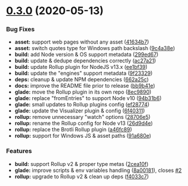 # [0.3.0](https://github.com/gladejs/gladejs/compare/v0.2.0...v0.3.0) (2020-05-13)


### Bug Fixes

* **asset:** support web pages without any asset ([41634b7](https://github.com/gladejs/gladejs/commit/41634b7c9a0574f8ed1c994db2c8d4c5eb52cf28))
* **asset:** switch quotes type for Windows path backslash ([9c4a38e](https://github.com/gladejs/gladejs/commit/9c4a38e6ab35d2a4d47a64379150afca201cb872))
* **build:** add Node version & OS support metadata ([299ed67](https://github.com/gladejs/gladejs/commit/299ed67dc46d84d6322e4e5cd9a3cdfa8c62aab1))
* **build:** update & dedupe dependencies correctly ([ac27a21](https://github.com/gladejs/gladejs/commit/ac27a21848154cbc447de1a4ddfe50432dd6bc14))
* **build:** update Rollup plugin for NodeJS v13.x ([ee1bf39](https://github.com/gladejs/gladejs/commit/ee1bf39d4d43012a2d54dbaa99cb433240f0ac74))
* **build:** update the "engines" support metadata ([9f23329](https://github.com/gladejs/gladejs/commit/9f233291ae53fae9d270dd08544eba18c2e0d44a))
* **deps:** cleanup & update NPM dependencies ([662a25c](https://github.com/gladejs/gladejs/commit/662a25c6c6f2ed09db28eb76ed9d253fbff409b9))
* **docs:** improve the README file prior to release ([bb9b41e](https://github.com/gladejs/gladejs/commit/bb9b41edde883253f13952b100f5b70b1f61b554))
* **glade:** move the Rollup plugin in its own repo ([8ec9890](https://github.com/gladejs/gladejs/commit/8ec98902675c21146130da0820eae83c88519bf4))
* **glade:** replace "fromEntries" to support Node v10 ([94b31b6](https://github.com/gladejs/gladejs/commit/94b31b6ca4144ce12cc25cf8a5b147042c708847))
* **glade:** small updates to Rollup plugins config ([ef28774](https://github.com/gladejs/gladejs/commit/ef2877451f87d95ae89945ebba8dd988b3a50838))
* **glade:** update the Visualizer plugin & config ([6f40311](https://github.com/gladejs/gladejs/commit/6f40311a7620fcc3e6773aed6d25fbd8f187d7fe))
* **rollup:** remove unnecessary "watch" options ([28706e5](https://github.com/gladejs/gladejs/commit/28706e5635542605b4b19758b6614f916ac6463d))
* **rollup:** rename the Rollup config for Node v13 ([26d9d4e](https://github.com/gladejs/gladejs/commit/26d9d4e9b8ec45b4dfca3b713f9e5441fe3a306e))
* **rollup:** replace the Brotli Rollup plugin ([a46fc89](https://github.com/gladejs/gladejs/commit/a46fc89e931d78f75a846b6b5b433b0985f82f7f))
* **rollup:** support for Windows JS & asset paths ([91a680e](https://github.com/gladejs/gladejs/commit/91a680e554ef779d9e38e196a724670b99478adb))


### Features

* **build:** support Rollup v2 & proper type metas ([2cea10f](https://github.com/gladejs/gladejs/commit/2cea10f1328475a4e3ae5bfb9fdc3a7b00a9e52c))
* **glade:** improve scripts & env variables handling ([8a00181](https://github.com/gladejs/gladejs/commit/8a00181cde6ea4b56562c24e966fd3177cc52a0a)), closes [#2](https://github.com/gladejs/gladejs/issues/2)
* **rollup:** upgrade to Rollup v2 & clean up deps ([f4033c7](https://github.com/gladejs/gladejs/commit/f4033c7c5e95f74b5d64ce45859cc6083cfdb457))
